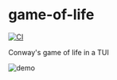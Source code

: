 # game-of-life

[![CI](https://github.com/kdheepak/game-of-life/workflows/CI/badge.svg)](https://github.com/kdheepak/game-of-life/actions)

Conway's game of life in a TUI

![demo](https://github.com/kdheepak/game-of-life/assets/1813121/2a92c926-cda9-460d-8ed8-410f9e3da89f)
